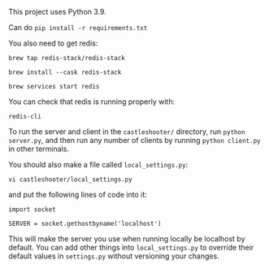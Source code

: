 This project uses Python 3.9.

Can do `pip install -r requirements.txt`

You also need to get redis:

`brew tap redis-stack/redis-stack`

`brew install --cask redis-stack`

`brew services start redis`

You can check that redis is running properly with:

`redis-cli`

To run the server and client in the `castleshooter/` directory, run `python server.py`, and then run any number of clients by running `python client.py` in other terminals.

You should also make a file called `local_settings.py`:

`vi castleshooter/local_settings.py`

and put the following lines of code into it:

```
import socket

SERVER = socket.gethostbyname('localhost')
```

This will make the server you use when running locally be localhost by default. You can add other things into `local_settings.py` to override their default values in `settings.py` without versioning your changes.